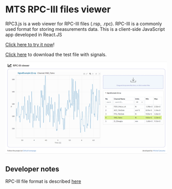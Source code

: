 # MTS RPC-III files viewer

RPC3.js is a web viewer for RPC-III files (.rsp, .rpc). 
RPC-III is a commonly used format for storing measurements data.
This is a client-side JavaScript app developed in React.JS

[Click here to try it now](https://htmlpreview.github.io/?https://github.com/galuszkm/RPC3.js/blob/master/example/index.html)!

[Click here](https://github.com/galuszkm/RPC3.js/raw/master/example/SignalExample.rsp) to download the test file with signals.

<img src="https://github.com/galuszkm/RPC3.js/blob/master/public/WebApp.png?raw=true">

## Developer notes
RPC-III file format is described <a href="https://github.com/galuszkm/RPC3.js/blob/master/public/PRC3_Format.pdf?raw=true">here</a>

